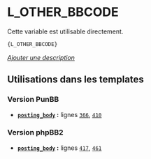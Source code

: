 # L_OTHER_BBCODE


Cette variable est utilisable directement.

```html
{L_OTHER_BBCODE}
```

[*Ajouter une description*](https://fa-tvars.appspot.com/var/L_OTHER_BBCODE)

## Utilisations dans les templates

### Version PunBB
* __[`posting_body`](../tpl/var/punbb/posting_body.md#readme) :__ lignes [`366`](../tpl/src/punbb/posting_body.tpl#L366), [`410`](../tpl/src/punbb/posting_body.tpl#L410)

### Version phpBB2
* __[`posting_body`](../tpl/var/subsilver/posting_body.md#readme) :__ lignes [`417`](../tpl/src/subsilver/posting_body.tpl#L417), [`461`](../tpl/src/subsilver/posting_body.tpl#L461)